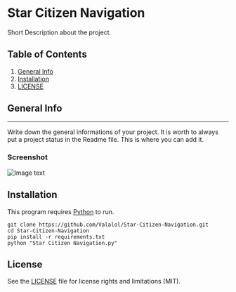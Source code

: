 # Star Citizen Navigation

Short Description about the project.


## Table of Contents
1. [General Info](#general-info)
3. [Installation](#installation)
4. [LICENSE](#license)


## General Info
***
Write down the general informations of your project. It is worth to always put a project status in the Readme file. This is where you can add it.
### Screenshot
![Image text](/main/icon.ico)



## Installation

This program requires [Python](https://www.python.org/downloads/) to run.

```
git clone https://github.com/Valalol/Star-Citizen-Navigation.git
cd Star-Citizen-Navigation
pip install -r requirements.txt 
python "Star Citizen Navigation.py"
```


## License

See the [LICENSE](LICENSE.md) file for license rights and limitations (MIT).

